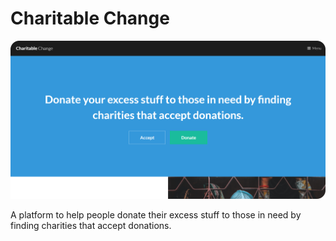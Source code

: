 # Charitable Change

![Charitable Change](./images/image.png "Charitable change")

A platform to help people donate their excess stuff to those in need by finding charities that accept donations.
